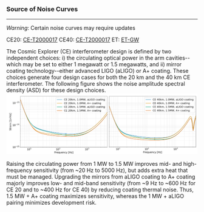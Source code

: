 ### Source of Noise Curves
---
*Warning*: Certain noise curves may require updates

CE20: [CE-T2000017](https://dcc.cosmicexplorer.org/public/0163/T2000017/007/ce_strain.zip) 
CE40: [CE-T2000017](https://dcc.cosmicexplorer.org/public/0163/T2000017/007/ce_strain.zip)
ET: [ET-GW](http://www.et-gw.eu/index.php/etsensitivities)

The Cosmic Explorer (CE) interferometer design is defined by two independent choices: i) the circulating optical power in the arm cavities--which may be set to either 1 megawatt or 1.5 megawatts, and ii) mirror coating technology--either advanced LIGO (aLIGO) or A+ coating. These choices generate four design cases for both the 20 km and the 40 km CE interferometer. The following figure shows the noise amplitude spectral density (ASD) for these design choices. ![CE_tech_sensitivity_curves.png](./CE_tech_sensitivity_curves.png) 

Raising the circulating power from 1 MW to 1.5 MW improves mid- and high-frequency sensitivity (from ~20 Hz to 5000 Hz), but adds extra heat that must be managed. Upgrading the mirrors from aLIGO coating to A+ coating majorly improves low- and mid-band sensitivity (from ~9 Hz to ~600 Hz for CE 20 and to ~400 Hz for CE 40) by reducing coating thermal noise.  Thus, 1.5 MW + A+ coating maximizes sensitivity, whereas the 1 MW + aLIGO pairing minimizes development risk.

